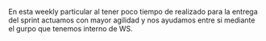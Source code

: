 En esta weekly particular al tener poco tiempo de realizado para la entrega del sprint actuamos con mayor agilidad y nos ayudamos entre si mediante el gurpo que tenemos interno de WS.



